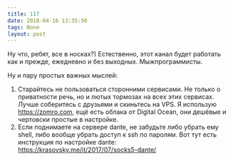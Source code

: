 ```yaml
---
title: 117
date: 2018-04-16 13:35:50
tags: None
layout: post
---
```


Ну что, ребят, все в носках?) Естественно, этот канал будет работать как и прежде, ежедневно и без выходных. Мыжпрограммисты.

Ну и пару простых важных мыслей:
1. Старайтесь не пользоваться сторонними сервисами. Не только о приватности речь, но и лютых тормозах на всех этих сервисах. Лучше соберитесь с друзьями и скиньтесь на VPS. Я использую <https://zomro.com>, ещё есть облака от Digital Ocean, они дешёвые и чертовски простые в настройке.
2. Если поднимаете на сервере dante, не забудьте либо убрать ему shell, либо вообще убрать доступ к ssh по паролям. Вот тут есть инструкция по настройке dante:
<https://krasovsky.me/it/2017/07/socks5-dante/>
